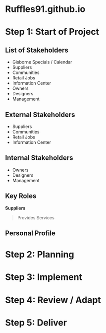 # Ruffles91.github.io

# Step 1: Start of Project

## List of Stakeholders

- Gisborne Specials / Calendar
- Suppliers
- Communities
- Retail Jobs
- Information Center
- Owners
- Designers
- Management

## External Stakeholders

- Suppliers
- Communities
- Retail Jobs
- Information Center

## Internal Stakeholders

- Owners
- Designers
- Management

## Key Roles

**Suppliers**
> Provides Services


## Personal Profile

# Step 2: Planning

# Step 3: Implement

# Step 4: Review / Adapt

# Step 5: Deliver
